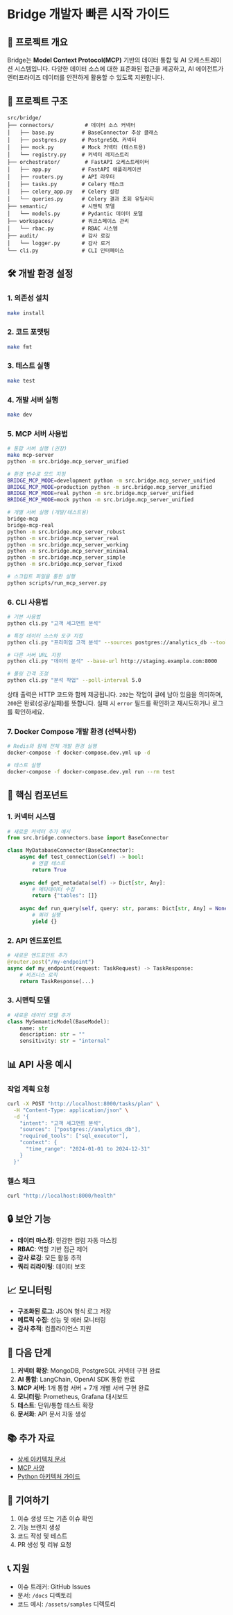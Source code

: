 # Bridge 개발자 빠른 시작 가이드

## 🚀 프로젝트 개요

Bridge는 **Model Context Protocol(MCP)** 기반의 데이터 통합 및 AI 오케스트레이션 시스템입니다. 다양한 데이터 소스에 대한 표준화된 접근을 제공하고, AI 에이전트가 엔터프라이즈 데이터를 안전하게 활용할 수 있도록 지원합니다.

## 📁 프로젝트 구조

```
src/bridge/
├── connectors/          # 데이터 소스 커넥터
│   ├── base.py         # BaseConnector 추상 클래스
│   ├── postgres.py     # PostgreSQL 커넥터
│   ├── mock.py         # Mock 커넥터 (테스트용)
│   └── registry.py     # 커넥터 레지스트리
├── orchestrator/        # FastAPI 오케스트레이터
│   ├── app.py          # FastAPI 애플리케이션
│   ├── routers.py      # API 라우터
│   ├── tasks.py        # Celery 태스크
│   ├── celery_app.py   # Celery 설정
│   └── queries.py      # Celery 결과 조회 유틸리티
├── semantic/           # 시맨틱 모델
│   └── models.py       # Pydantic 데이터 모델
├── workspaces/         # 워크스페이스 관리
│   └── rbac.py         # RBAC 시스템
├── audit/              # 감사 로깅
│   └── logger.py       # 감사 로거
└── cli.py              # CLI 인터페이스
```

## 🛠️ 개발 환경 설정

### 1. 의존성 설치
```bash
make install
```

### 2. 코드 포맷팅
```bash
make fmt
```

### 3. 테스트 실행
```bash
make test
```

### 4. 개발 서버 실행
```bash
make dev
```

### 5. MCP 서버 사용법
```bash
# 통합 서버 실행 (권장)
make mcp-server
python -m src.bridge.mcp_server_unified

# 환경 변수로 모드 지정
BRIDGE_MCP_MODE=development python -m src.bridge.mcp_server_unified
BRIDGE_MCP_MODE=production python -m src.bridge.mcp_server_unified
BRIDGE_MCP_MODE=real python -m src.bridge.mcp_server_unified
BRIDGE_MCP_MODE=mock python -m src.bridge.mcp_server_unified

# 개별 서버 실행 (개발/테스트용)
bridge-mcp
bridge-mcp-real
python -m src.bridge.mcp_server_robust
python -m src.bridge.mcp_server_real
python -m src.bridge.mcp_server_working
python -m src.bridge.mcp_server_minimal
python -m src.bridge.mcp_server_simple
python -m src.bridge.mcp_server_fixed

# 스크립트 파일을 통한 실행
python scripts/run_mcp_server.py
```

### 6. CLI 사용법
```bash
# 기본 사용법
python cli.py "고객 세그먼트 분석"

# 특정 데이터 소스와 도구 지정
python cli.py "프리미엄 고객 분석" --sources postgres://analytics_db --tools sql_executor,statistics_analyzer

# 다른 서버 URL 지정
python cli.py "데이터 분석" --base-url http://staging.example.com:8000

# 폴링 간격 조정
python cli.py "분석 작업" --poll-interval 5.0
```

상태 출력은 HTTP 코드와 함께 제공됩니다. `202`는 작업이 큐에 남아 있음을 의미하며, `200`은 완료(성공/실패)를 뜻합니다. 실패 시 `error` 필드를 확인하고 재시도하거나 로그를 확인하세요.

### 7. Docker Compose 개발 환경 (선택사항)
```bash
# Redis와 함께 전체 개발 환경 실행
docker-compose -f docker-compose.dev.yml up -d

# 테스트 실행
docker-compose -f docker-compose.dev.yml run --rm test
```

## 🔧 핵심 컴포넌트

### 1. 커넥터 시스템
```python
# 새로운 커넥터 추가 예시
from src.bridge.connectors.base import BaseConnector

class MyDatabaseConnector(BaseConnector):
    async def test_connection(self) -> bool:
        # 연결 테스트
        return True
    
    async def get_metadata(self) -> Dict[str, Any]:
        # 메타데이터 수집
        return {"tables": []}
    
    async def run_query(self, query: str, params: Dict[str, Any] = None):
        # 쿼리 실행
        yield {}
```

### 2. API 엔드포인트
```python
# 새로운 엔드포인트 추가
@router.post("/my-endpoint")
async def my_endpoint(request: TaskRequest) -> TaskResponse:
    # 비즈니스 로직
    return TaskResponse(...)
```

### 3. 시맨틱 모델
```python
# 새로운 데이터 모델 추가
class MySemanticModel(BaseModel):
    name: str
    description: str = ""
    sensitivity: str = "internal"
```

## 📊 API 사용 예시

### 작업 계획 요청
```bash
curl -X POST "http://localhost:8000/tasks/plan" \
  -H "Content-Type: application/json" \
  -d '{
    "intent": "고객 세그먼트 분석",
    "sources": ["postgres://analytics_db"],
    "required_tools": ["sql_executor"],
    "context": {
      "time_range": "2024-01-01 to 2024-12-31"
    }
  }'
```

### 헬스 체크
```bash
curl "http://localhost:8000/health"
```

## 🔒 보안 기능

- **데이터 마스킹**: 민감한 컬럼 자동 마스킹
- **RBAC**: 역할 기반 접근 제어
- **감사 로깅**: 모든 활동 추적
- **쿼리 리라이팅**: 데이터 보호

## 📈 모니터링

- **구조화된 로그**: JSON 형식 로그 저장
- **메트릭 수집**: 성능 및 에러 모니터링
- **감사 추적**: 컴플라이언스 지원

## 🚀 다음 단계

1. **커넥터 확장**: MongoDB, PostgreSQL 커넥터 구현 완료
2. **AI 통합**: LangChain, OpenAI SDK 통합 완료
3. **MCP 서버**: 1개 통합 서버 + 7개 개별 서버 구현 완료
4. **모니터링**: Prometheus, Grafana 대시보드
5. **테스트**: 단위/통합 테스트 확장
6. **문서화**: API 문서 자동 생성

## 📚 추가 자료

- [상세 아키텍처 문서](./bridge-system-architecture.md)
- [MCP 사양](./bridge-model-context-protocol.md)
- [Python 아키텍처 가이드](./python-architecture-tech-stack.md)

## 🤝 기여하기

1. 이슈 생성 또는 기존 이슈 확인
2. 기능 브랜치 생성
3. 코드 작성 및 테스트
4. PR 생성 및 리뷰 요청

## 📞 지원

- 이슈 트래커: GitHub Issues
- 문서: `/docs` 디렉토리
- 코드 예시: `/assets/samples` 디렉토리
